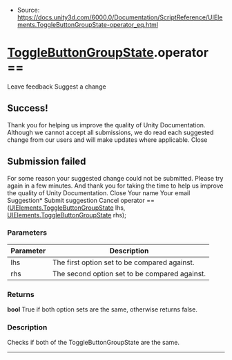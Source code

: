 * Source: https://docs.unity3d.com/6000.0/Documentation/ScriptReference/UIElements.ToggleButtonGroupState-operator_eq.html

#  [ToggleButtonGroupState](https://docs.unity3d.com/6000.0/Documentation/ScriptReference/UIElements.ToggleButtonGroupState.html).operator ==
Leave feedback
Suggest a change
## Success!
Thank you for helping us improve the quality of Unity Documentation. Although we cannot accept all submissions, we do read each suggested change from our users and will make updates where applicable.
Close
## Submission failed
For some reason your suggested change could not be submitted. Please <a>try again</a> in a few minutes. And thank you for taking the time to help us improve the quality of Unity Documentation.
Close
Your name Your email Suggestion* Submit suggestion
Cancel
operator ==([UIElements.ToggleButtonGroupState](https://docs.unity3d.com/6000.0/Documentation/ScriptReference/UIElements.ToggleButtonGroupState.html) lhs, [UIElements.ToggleButtonGroupState](https://docs.unity3d.com/6000.0/Documentation/ScriptReference/UIElements.ToggleButtonGroupState.html) rhs); 
### Parameters
Parameter | Description  
---|---  
lhs | The first option set to be compared against.  
rhs | The second option set to be compared against.  
### Returns
**bool** True if both option sets are the same, otherwise returns false. 
### Description
Checks if both of the ToggleButtonGroupState are the same. 
* * *
